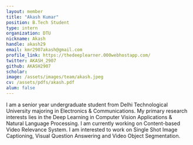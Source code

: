 ```yaml
---
layout: member
title: "Akash Kumar"
position: B.Tech Student
type: intern
organization: DTU
nickname: Akash
handle: akash29
email: kmr2907akash@gmail.com
profile_link: https://thedeeplearner.000webhostapp.com/
twitter: AKASH_2907
github: AKASH2907
scholar: 
image: /assets/images/team/akash.jpeg
cv: /assets/pdfs/akash.pdf
alum: false
---
```

I am a senior year undergraduate student from Delhi Technological University majoring in Electronics & Communications. My primary research interests lies in the Deep Learning in Computer Vision Applications & Natural Language Processing. I am currently working on Content-based Video Relevance System.
I am interested to work on Single Shot Image Captioning, Visual Question Answering and Video Object Segmentation.   
